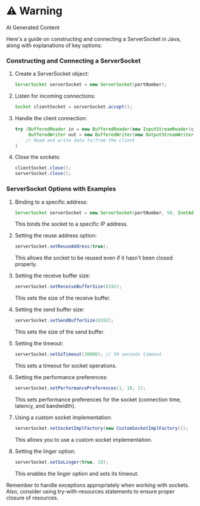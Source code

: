 <div class="warning"><h1>⚠️ Warning</h1><span>AI Generated Content</span></div>


Here's a guide on constructing and connecting a ServerSocket in Java, along with explanations of key options:

### Constructing and Connecting a ServerSocket

1. Create a ServerSocket object:
   ```java
   ServerSocket serverSocket = new ServerSocket(portNumber);
   ```

2. Listen for incoming connections:
   ```java
   Socket clientSocket = serverSocket.accept();
   ```

3. Handle the client connection:
   ```java
   try (BufferedReader in = new BufferedReader(new InputStreamReader(clientSocket.getInputStream()));
        BufferedWriter out = new BufferedWriter(new OutputStreamWriter(clientSocket.getOutputStream()))) {
       // Read and write data to/from the client
   }
   ```

4. Close the sockets:
   ```java
   clientSocket.close();
   serverSocket.close();
   ```

### ServerSocket Options with Examples

1. Binding to a specific address:
   ```java
   ServerSocket serverSocket = new ServerSocket(portNumber, 50, InetAddress.getByName("192.168.1.100"));
   ```
   This binds the socket to a specific IP address.

2. Setting the reuse address option:
   ```java
   serverSocket.setReuseAddress(true);
   ```
   This allows the socket to be reused even if it hasn't been closed properly.

3. Setting the receive buffer size:
   ```java
   serverSocket.setReceiveBufferSize(8192);
   ```
   This sets the size of the receive buffer.

4. Setting the send buffer size:
   ```java
   serverSocket.setSendBufferSize(8192);
   ```
   This sets the size of the send buffer.

5. Setting the timeout:
   ```java
   serverSocket.setSoTimeout(30000); // 30 seconds timeout
   ```
   This sets a timeout for socket operations.

6. Setting the performance preferences:
   ```java
   serverSocket.setPerformancePreferences(1, 10, 1);
   ```
   This sets performance preferences for the socket (connection time, latency, and bandwidth).

7. Using a custom socket implementation:
   ```java
   serverSocket.setSocketImplFactory(new CustomSocketImplFactory());
   ```
   This allows you to use a custom socket implementation.

8. Setting the linger option:
   ```java
   serverSocket.setSoLinger(true, 10);
   ```
   This enables the linger option and sets its timeout.

Remember to handle exceptions appropriately when working with sockets. Also, consider using try-with-resources statements to ensure proper closure of resources.